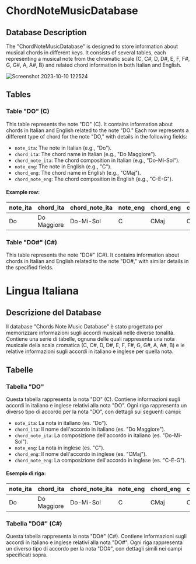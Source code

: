 # ChordNoteMusicDatabase

## Database Description
The "ChordNoteMusicDatabase" is designed to store information about musical chords in different keys. It consists of several tables, each representing a musical note from the chromatic scale (C, C#, D, D#, E, F, F#, G, G#, A, A#, B) and related chord information in both Italian and English.

![Screenshot 2023-10-10 122524](https://github.com/elektronoide/Chords-Note-Music/assets/134635227/6667fcea-87ef-4d6c-b377-d4746c6812e7)

## Tables

### Table "DO" (C)
This table represents the note "DO" (C).
It contains information about chords in Italian and English related to the note "DO."
Each row represents a different type of chord for the note "DO," with details in the following fields:

- `note_ita`: The note in Italian (e.g., "Do").
- `chord_ita`: The chord name in Italian (e.g., "Do Maggiore").
- `chord_note_ita`: The chord composition in Italian (e.g., "Do-Mi-Sol").
- `note_eng`: The note in English (e.g., "C").
- `chord_eng`: The chord name in English (e.g., "CMaj").
- `chord_note_eng`: The chord composition in English (e.g., "C-E-G").

#### Example row:
| note_ita | chord_ita    | chord_note_ita | note_eng | chord_eng | chord_note_eng |
|----------|--------------|-----------------|----------|-----------|----------------|
| Do       | Do Maggiore  | Do-Mi-Sol       | C        | CMaj      | C-E-G          |

### Table "DO#" (C#)
This table represents the note "DO#" (C#).
It contains information about chords in Italian and English related to the note "DO#," with similar details in the specified fields.

# Lingua Italiana

## Descrizione del Database
Il database "Chords Note Music Database" è stato progettato per memorizzare informazioni sugli accordi musicali nelle diverse tonalità. Contiene una serie di tabelle, ognuna delle quali rappresenta una nota musicale della scala cromatica (C, C#, D, D#, E, F, F#, G, G#, A, A#, B) e le relative informazioni sugli accordi in italiano e inglese per quella nota.

## Tabelle

### Tabella "DO"
Questa tabella rappresenta la nota "DO" (C).
Contiene informazioni sugli accordi in italiano e inglese relativi alla nota "DO".
Ogni riga rappresenta un diverso tipo di accordo per la nota "DO", con dettagli sui seguenti campi:

- `note_ita`: La nota in italiano (es. "Do").
- `chord_ita`: Il nome dell'accordo in italiano (es. "Do Maggiore").
- `chord_note_ita`: La composizione dell'accordo in italiano (es. "Do-Mi-Sol").
- `note_eng`: La nota in inglese (es. "C").
- `chord_eng`: Il nome dell'accordo in inglese (es. "CMaj").
- `chord_note_eng`: La composizione dell'accordo in inglese (es. "C-E-G").

#### Esempio di riga:
| note_ita | chord_ita    | chord_note_ita | note_eng | chord_eng | chord_note_eng |
|----------|--------------|-----------------|----------|-----------|----------------|
| Do       | Do Maggiore  | Do-Mi-Sol       | C        | CMaj      | C-E-G          |

### Tabella "DO#" (C#)
Questa tabella rappresenta la nota "DO#" (C#).
Contiene informazioni sugli accordi in italiano e inglese relativi alla nota "DO#".
Ogni riga rappresenta un diverso tipo di accordo per la nota "DO#", con dettagli simili nei campi specificati sopra.
